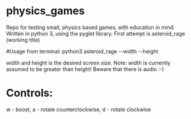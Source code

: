# physics_games
Repo for testing small, physics based games, with education in mind. Written in python 3, using the pyglet library.
First attempt is asteroid_rage (working title)

#Usage from terminal:
python3 asteroid_rage --width --height



width and height is the desired screen size. Note: width is currently assumed to be greater than height!
Beware that there is audio :-)



# Controls:
w - boost, a - rotate counterclockwise,  d - rotate clockwise 

